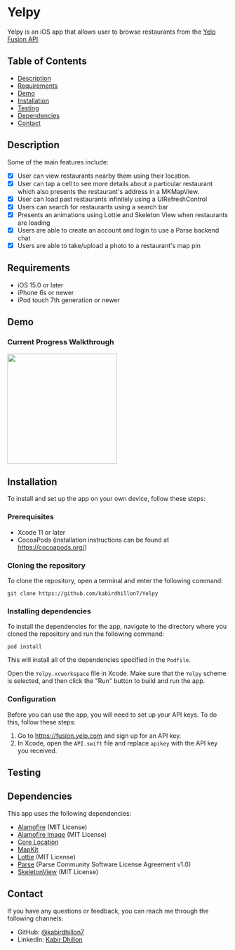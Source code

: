 # Yelpy
Yelpy is an iOS app that allows user to browse restaurants from the [Yelp Fusion API](https://fusion.yelp.com).

## Table of Contents

- [Description](#description)
- [Requirements](#Requirements)
- [Demo](#demo)
- [Installation](#installation)
- [Testing](#testing)
- [Dependencies](#dependencies)
- [Contact](#contact)

## Description

Some of the main features include:
- [x] User can view restaurants nearby them using their location.
- [x] User can tap a cell to see more details about a particular restaurant which also presents the restaurant's address in a MKMapView.
- [x] User can load past restaurants infinitely using a UIRefreshControl
- [x] Users can search for restaurants using a search bar
- [x] Presents an animations using Lottie and Skeleton View when restaurants are loading
- [x] Users are able to create an account and login to use a Parse backend chat
- [x] Users are able to take/upload a photo to a restaurant's map pin

## Requirements

- iOS 15.0 or later
- iPhone 6s or newer
- iPod touch 7th generation or newer

## Demo
### Current Progress Walkthrough
<img src="" width=250><br>

## Installation

To install and set up the app on your own device, follow these steps:

### Prerequisites
- Xcode 11 or later
- CocoaPods (installation instructions can be found at https://cocoapods.org/)

### Cloning the repository

To clone the repository, open a terminal and enter the following command:
```
git clone https://github.com/kabirdhillon7/Yelpy
```

### Installing dependencies

To install the dependencies for the app, navigate to the directory where you cloned the repository and run the following command:
```
pod install
```
This will install all of the dependencies specified in the `Podfile`.

Open the `Yelpy.xcworkspace` file in Xcode. Make sure that the `Yelpy` scheme is selected, and then click the "Run" button to build and run the app.

### Configuration

Before you can use the app, you will need to set up your API keys. To do this, follow these steps:

1. Go to https://fusion.yelp.com and sign up for an API key.
2. In Xcode, open the `API.swift` file and replace `apikey` with the API key you received.

## Testing

## Dependencies

This app uses the following dependencies:

- [Alamofire](https://github.com/Alamofire/Alamofire) (MIT License)
- [Alamofire Image](https://github.com/Alamofire/AlamofireImage) (MIT License)
- [Core Location](https://developer.apple.com/documentation/corelocation)
- [MapKit](https://developer.apple.com/documentation/mapkit/)
- [Lottie](https://github.com/airbnb/lottie) (MIT License)
- [Parse](https://github.com/parse-community/Parse-SDK-iOS-OSX) (Parse Community Software License Agreement v1.0)
- [SkeletonView](https://github.com/Juanpe/SkeletonView) (MIT License)

## Contact

If you have any questions or feedback, you can reach me through the following channels:

- GitHub: [@kabirdhillon7](https://github.com/kabirdhillon7)
- LinkedIn: [Kabir Dhillon](https://www.linkedin.com/in/kabirdhillon/)
